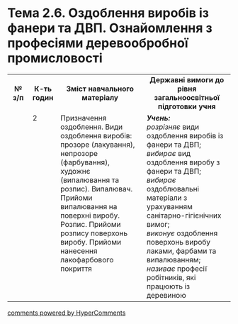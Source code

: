 <div id="hypercomments_widget" class="js-hypercomments-widget invisible"></div>

# Тема 2.6.  Оздоблення виробів із фанери та ДВП. Ознайомлення з професіями деревообробної промисловості

<table>
  <tr>
    <td width="10%" align="center"><b>№ з/п</b></td>
    <td width="10%" align="center"><b>К-ть годин</b></td>
    <td width="40%" align="center"><b>Зміст навчального матеріалу</b></td>
    <td width="40%" align="center"><b>Державні вимоги до рівня загальноосвітньої підготовки учня</b></td>
  </tr>
  <tr>
<td width="10%" style="vertical-align:top !important;"></td>
<td width="10%" style="vertical-align:top !important;">2</td>
    <td width="40%" style="vertical-align:top !important;">
Призначення оздоблення. Види оздоблення виробів: прозоре (лакування), непрозоре (фарбування), художнє (випалювання та розпис). Випалювач. Прийоми випалювання на поверхні виробу. Розпис. Прийоми розпису поверхонь виробу. Прийоми нанесення лакофарбового покриття 
</td>
    <td width="40%" style="vertical-align:top !important;">
<i><b>Учень:</b></i><br>
<i>розрізняє</i> види оздоблення виробів із фанери та ДВП;<br>
<i>вибирає</i> вид оздоблення виробу з фанери та ДВП;<br>
<i>вибирає</i> оздоблювальні матеріали з урахуванням санітарно-гігієнічних вимог;<br>
<i>виконує</i> оздоблення поверхонь виробу лаками,  фарбами та випалюванням;<br>
<i>називає</i> професії робітників, які працюють із деревиною
</td>
  </tr>
</table>

<div class="js-hypercomments-container">
<a href="http://hypercomments.com" class="hc-link" title="comments widget">comments powered by HyperComments</a>
</div>